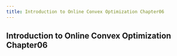 ```yaml
---
title: Introduction to Online Convex Optimization Chapter06
---
```


## Introduction to Online Convex Optimization Chapter06
